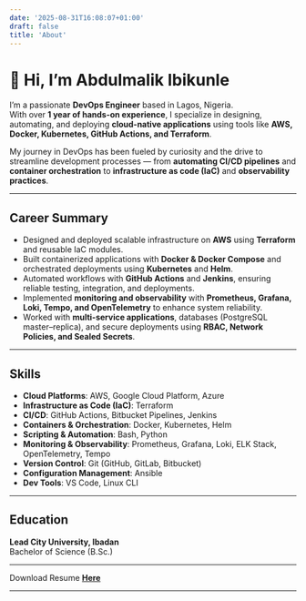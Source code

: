 ```yaml
---
date: '2025-08-31T16:08:07+01:00'
draft: false
title: 'About'
---
```


# 👋 Hi, I’m Abdulmalik Ibikunle  

I’m a passionate **DevOps Engineer** based in Lagos, Nigeria.  
With over **1 year of hands-on experience**, I specialize in designing, automating, and deploying **cloud-native applications** using tools like **AWS, Docker, Kubernetes, GitHub Actions, and Terraform**.  

My journey in DevOps has been fueled by curiosity and the drive to streamline development processes — from **automating CI/CD pipelines** and **container orchestration** to **infrastructure as code (IaC)** and **observability practices**.  

---

## Career Summary  

- Designed and deployed scalable infrastructure on **AWS** using **Terraform** and reusable IaC modules.  
- Built containerized applications with **Docker & Docker Compose** and orchestrated deployments using **Kubernetes** and **Helm**.  
- Automated workflows with **GitHub Actions** and **Jenkins**, ensuring reliable testing, integration, and deployments.  
- Implemented **monitoring and observability** with **Prometheus, Grafana, Loki, Tempo, and OpenTelemetry** to enhance system reliability.  
- Worked with **multi-service applications**, databases (PostgreSQL master–replica), and secure deployments using **RBAC, Network Policies, and Sealed Secrets**.  

---

## Skills  

- **Cloud Platforms**: AWS, Google Cloud Platform, Azure  
- **Infrastructure as Code (IaC)**: Terraform  
- **CI/CD**: GitHub Actions, Bitbucket Pipelines, Jenkins  
- **Containers & Orchestration**: Docker, Kubernetes, Helm  
- **Scripting & Automation**: Bash, Python  
- **Monitoring & Observability**: Prometheus, Grafana, Loki, ELK Stack, OpenTelemetry, Tempo  
- **Version Control**: Git (GitHub, GitLab, Bitbucket)  
- **Configuration Management**: Ansible  
- **Dev Tools**: VS Code, Linux CLI  

---

## Education  

**Lead City University, Ibadan**  
Bachelor of Science (B.Sc.)  

---

Download Resume [**Here**](/static/resume.pdf)

---